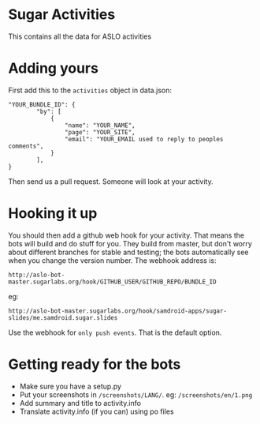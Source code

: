 # Sugar Activities

This contains all the data for ASLO activities

# Adding yours

First add this to the `activities` object in data.json:

    "YOUR_BUNDLE_ID": {
            "by": [
                {
                    "name": "YOUR_NAME", 
                    "page": "YOUR_SITE",
                    "email": "YOUR_EMAIL used to reply to peoples comments",
                }
            ], 
    }

Then send us a pull request. Someone will look at your activity.

# Hooking it up

You should then add a github web hook for your activity.
That means the bots will build and do stuff for you.
They build from master, but don't worry about different branches for stable and
testing; the bots automatically see when you change the version number.
The webhook address is:

    http://aslo-bot-master.sugarlabs.org/hook/GITHUB_USER/GITHUB_REPO/BUNDLE_ID

eg:

    http://aslo-bot-master.sugarlabs.org/hook/samdroid-apps/sugar-slides/me.samdroid.sugar.slides

Use the webhook for `only push events`. That is the default option.

# Getting ready for the bots

* Make sure you have a setup.py
* Put your screenshots in `/screenshots/LANG/`. eg: `/screenshots/en/1.png`
* Add summary and title to activity.info
* Translate activity.info (if you can) using po files
